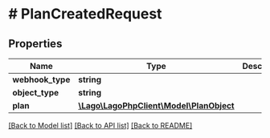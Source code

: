 # # PlanCreatedRequest

## Properties

Name | Type | Description | Notes
------------ | ------------- | ------------- | -------------
**webhook_type** | **string** |  |
**object_type** | **string** |  |
**plan** | [**\Lago\LagoPhpClient\Model\PlanObject**](PlanObject.md) |  |

[[Back to Model list]](../../README.md#models) [[Back to API list]](../../README.md#endpoints) [[Back to README]](../../README.md)

